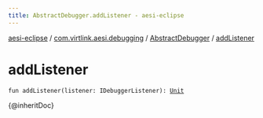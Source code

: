 ```yaml
---
title: AbstractDebugger.addListener - aesi-eclipse
---
```


[aesi-eclipse](../../index.html) / [com.virtlink.aesi.debugging](../index.html) / [AbstractDebugger](index.html) / [addListener](.)

# addListener

`fun addListener(listener: IDebuggerListener): `[`Unit`](https://kotlinlang.org/api/latest/jvm/stdlib/kotlin/-unit/index.html)

{@inheritDoc}

